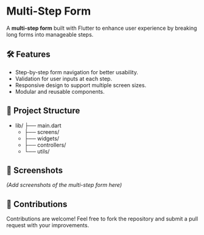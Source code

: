 # Multi-Step Form

A **multi-step form** built with Flutter to enhance user experience by breaking long forms into manageable steps.

## 🛠️ Features

- Step-by-step form navigation for better usability.
- Validation for user inputs at each step.
- Responsive design to support multiple screen sizes.
- Modular and reusable components.

## 📂 Project Structure

- lib/  ├── main.dart
     - ├── screens/
     - ├── widgets/
     - ├── controllers/
     - └── utils/

## 📸 Screenshots

*(Add screenshots of the multi-step form here)*

## 🙌 Contributions

Contributions are welcome! Feel free to fork the repository and submit a pull request with your improvements.
